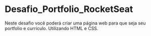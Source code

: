 # Desafio_Portfolio_RocketSeat
Neste desafio você poderá criar uma página web para que seja seu portfolio e currículo. Utilizando HTML e CSS.

